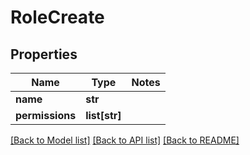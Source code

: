 # RoleCreate

## Properties
Name | Type | Notes
------------ | ------------- | -------------
**name** | **str** | 
**permissions** | **list[str]** | 

[[Back to Model list]](../README.md#documentation-for-models) [[Back to API list]](../README.md#documentation-for-api-endpoints) [[Back to README]](../README.md)



